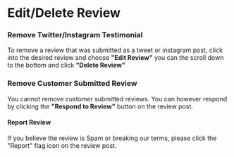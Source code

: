 # Edit/Delete Review

### Remove Twitter/Instagram Testimonial <a id="remove-externally-submitted-review"></a>

To remove a review that was submitted as a tweet or instagram post, click into the desired review and choose **"Edit Review"** you can the scroll down to the bottom and click **"Delete Review"**

### **Remove Customer Submitted Review** <a id="remove-publically-submitted-review"></a>

You cannot remove customer submitted reviews. You can however respond by clicking the **"Respond to Review"** button on the review post. 

#### Report Review

If you believe the review is Spam or breaking our terms, please click the "Report" flag icon on the review post.  


